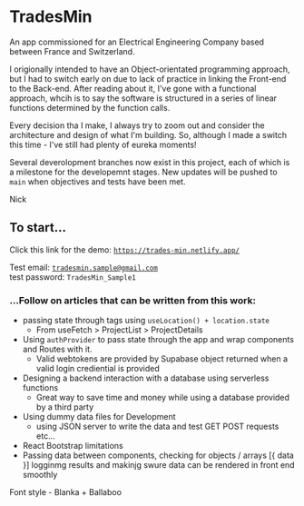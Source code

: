 # TradesMin
An app commissioned for an Electrical Engineering Company based between France and Switzerland.

I origionally intended to have an Object-orientated programming approach, but I had to switch early on due to lack of practice in linking the Front-end to the Back-end. After reading about it, I've gone with a functional approach, whcih is to say the software is structured in a series of linear functions determined by the function calls.

Every decision tha I make, I always try to zoom out and consider the architecture and design of what I'm building. So, although I made a switch this time - I've still had plenty of eureka moments! 

Several deverolopment branches now exist in this project, each of which is a milestone for the developemnt stages. New updates will be pushed to <code>main</code> when objectives and tests have been met.

Nick

## To start...
Click this link for the demo:
<code>https://trades-min.netlify.app/</code>

Test email:
<code>tradesmin.sample@gmail.com </code>
test password:
<code>TradesMin_Sample1</code>


### ...Follow on articles that can be written from this work:
- passing state through <Link> tags using ```useLocation() + location.state```
    - From useFetch > ProjectList > ProjectDetails
- Using ```authProvider``` to pass state through the app and wrap components and Routes with it. 
    - Valid webtokens are provided by Supabase object returned when a valid login crediential is provided 
- Designing a backend interaction with a database using serverless functions
    - Great way to save time and money while using a database provided by a third party
- Using dummy data files for Development
    - using JSON server to write the data and test GET POST requests etc...
- React Bootstrap limitations
- Passing data between components, checking for objects / arrays [{ data }]
    logginmg results and makinjg swure data can be rendered in front end smoothly




Font style - Blanka + Ballaboo 